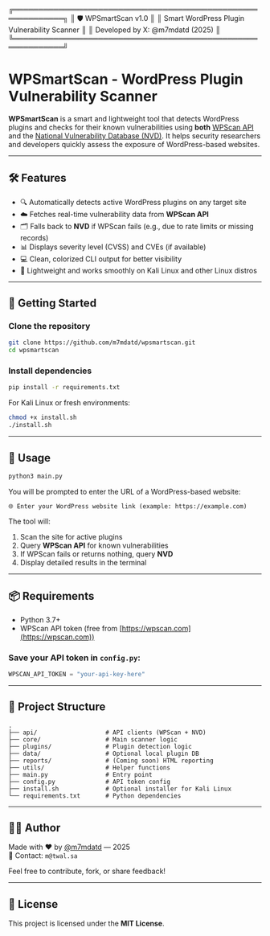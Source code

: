╔════════════════════════════════════════════════════════════╗
║                    🛡️  WPSmartScan v1.0                    ║
║        Smart WordPress Plugin Vulnerability Scanner        ║
║             Developed by X: @m7mdatd (2025)                ║
╚════════════════════════════════════════════════════════════╝

# WPSmartScan - WordPress Plugin Vulnerability Scanner

**WPSmartScan** is a smart and lightweight tool that detects WordPress plugins and checks for their known vulnerabilities using **both** [WPScan API](https://wpscan.com) and the [National Vulnerability Database (NVD)](https://nvd.nist.gov/). It helps security researchers and developers quickly assess the exposure of WordPress-based websites.

---

## 🛠 Features
- 🔍 Automatically detects active WordPress plugins on any target site
- ☁️ Fetches real-time vulnerability data from **WPScan API**
- 🗂 Falls back to **NVD** if WPScan fails (e.g., due to rate limits or missing records)
- 📊 Displays severity level (CVSS) and CVEs (if available)
- 💻 Clean, colorized CLI output for better visibility
- 🐧 Lightweight and works smoothly on Kali Linux and other Linux distros

---

## 🚀 Getting Started

### Clone the repository
```bash
git clone https://github.com/m7mdatd/wpsmartscan.git
cd wpsmartscan
```

### Install dependencies
```bash
pip install -r requirements.txt
```

For Kali Linux or fresh environments:
```bash
chmod +x install.sh
./install.sh
```

---

## 🧪 Usage
```bash
python3 main.py
```

You will be prompted to enter the URL of a WordPress-based website:

```
🌐 Enter your WordPress website link (example: https://example.com)
```

The tool will:
1. Scan the site for active plugins  
2. Query **WPScan API** for known vulnerabilities  
3. If WPScan fails or returns nothing, query **NVD**  
4. Display detailed results in the terminal

---

## 📦 Requirements
- Python 3.7+
- WPScan API token (free from [https://wpscan.com](https://wpscan.com))

### Save your API token in `config.py`:
```python
WPSCAN_API_TOKEN = "your-api-key-here"
```

---

## 📁 Project Structure
```
.
├── api/                   # API clients (WPScan + NVD)
├── core/                  # Main scanner logic
├── plugins/               # Plugin detection logic
├── data/                  # Optional local plugin DB
├── reports/               # (Coming soon) HTML reporting
├── utils/                 # Helper functions
├── main.py                # Entry point
├── config.py              # API token config
├── install.sh             # Optional installer for Kali Linux
└── requirements.txt       # Python dependencies
```

---

## 👨‍💻 Author
Made with ❤️ by [@m7mdatd](https://github.com/m7mdatd) — 2025  
📧 Contact: `m@twal.sa`

Feel free to contribute, fork, or share feedback!

---

## 📜 License
This project is licensed under the **MIT License**.
